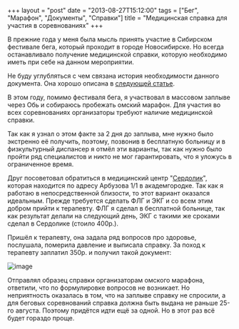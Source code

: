 +++
layout = "post"
date = "2013-08-27T15:12:00"
tags = ["Бег", "Марафон", "Документы", "Справки"]
title = "Медицинская справка для участия в соревнованиях"
+++

В прежние года у меня была мысль принять участие в Сибирском фестивале бега, который проходит в городе Новосибирске. Но всегда останавливало получение медицинской справки, которую необходимо иметь при себе на данном мероприятии.

Не буду углубляться с чем связана история необходимости данного документа. Она хорошо описана в [следующей статье](http://newrunners.ru/mag/medicinskie-spravki-dlya-zabegov/).

В этом году, помимо фестиваля бега, я участвовал в массовом заплыве через Обь и собираюсь пробежать омский марафон. Для участия во всех соревнованиях организаторы требуют наличие медицинской справки.

Так как я узнал о этом факте за 2 дня до заплыва, мне нужно было экстренно её получить, поэтому, позвонив в бесплатную больницу и в физкультурный диспансер я отмёл эти варианты, так как нужно было пройти ряд специалистов и никто не мог гарантировать, что я уложусь в ограниченное время.

Друг посоветовал обратиться в медицинский центр "[Сердолик](http://www.mcserdolik.ru/)", которая находится по адресу Арбузова 1/1 в академгородке. Так как я работаю в непосредственной близости, то этот вариант оказался идеальным. Прежде требуется сделать ФЛГ и ЭКГ и со всем этим добром прийти к терапевту. ФЛГ я сделал в бесплатной больнице, так как результат делали на следующий день, ЭКГ с такими же сроками сделал в Сердолике (стоило 400р.).

Пришёл к терапевту, она задала ряд вопросов про здоровье, послушала, померила давление и выписала справку. За поход к терапевту заплатил 350р. и получил такой документ:  

![image](/blog/2013/08/sport-medical-certificate-1.jpg)

Отправлял образец справки организаторам омского марафона, ответили, что по формулировке вопросов не возникает. Но неприятность оказалась в том, что на заплыве справку не спросили, а для беговых соревнований справка должна быть выдана не раньше 25-го августа. Поэтому придётся идти ещё за одной. Но в этот раз всё будет гораздо проще.